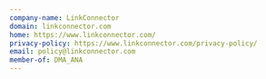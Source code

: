```yaml
---
company-name: LinkConnector
domain: linkconnector.com
home: https://www.linkconnector.com/
privacy-policy: https://www.linkconnector.com/privacy-policy/
email: policy@linkconnector.com
member-of: DMA_ANA
---
```




